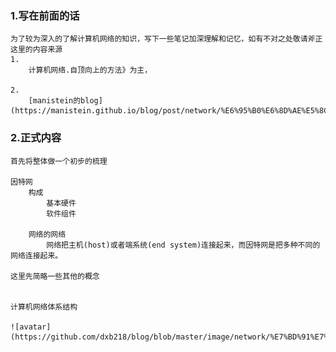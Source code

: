 ### 1.写在前面的话
    为了较为深入的了解计算机网络的知识，写下一些笔记加深理解和记忆，如有不对之处敬请斧正
    这里的内容来源
    1.
        计算机网络.自顶向上的方法》为主，

    2.
        [manistein的blog](https://manistein.github.io/blog/post/network/%E6%95%B0%E6%8D%AE%E5%8C%85%E5%9C%A8%E7%BD%91%E7%BB%9C%E5%B1%82%E4%B8%AD%E7%9A%84%E4%BC%A0%E8%BE%93/)
    
### 2.正式内容
    首先将整体做一个初步的梳理

    因特网
        构成
            基本硬件
            软件组件

        网络的网络
            网络把主机(host)或者端系统(end system)连接起来，而因特网是把多种不同的网络连接起来。

    这里先简略一些其他的概念


    计算机网络体系结构

    ![avatar](https://github.com/dxb218/blog/blob/master/image/network/%E7%BD%91%E7%BB%9C%E4%BD%93%E7%B3%BB%E7%BB%93%E6%9E%84.png)